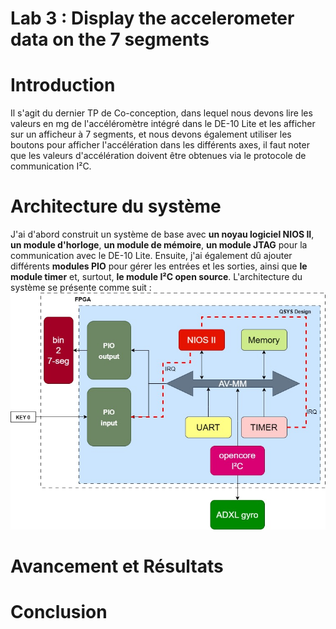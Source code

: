 # Lab 3 : Display the accelerometer data on the 7 segments
# Introduction
Il s'agit du dernier TP de Co-conception, dans lequel nous devons lire les valeurs en mg de l'accéléromètre intégré dans le DE-10 Lite 
et les afficher sur un afficheur à 7 segments, et nous devons également utiliser les boutons pour afficher l'accélération dans les différents axes, 
il faut noter que les valeurs d'accélération doivent être obtenues via le protocole de communication I²C.

# Architecture du système
J'ai d'abord construit un système de base avec **un noyau logiciel NIOS II**, **un module d'horloge**, **un module de mémoire**, **un module JTAG** pour la communication avec le DE-10 Lite.
Ensuite, j'ai également dû ajouter différents **modules PIO** pour gérer les entrées et les sorties, ainsi que **le module timer** et, surtout, **le module I²C open source**.
L'architecture du système se présente comme suit :
![image](https://github.com/ESN2022/GU_LAB3/blob/main/LAB3.jpg)






# Avancement et Résultats

# Conclusion
